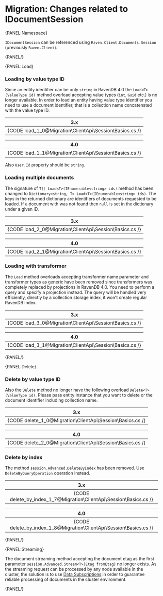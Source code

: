 # Migration: Changes related to IDocumentSession

{PANEL:Namespace}

`IDocumentSession` can be referenced using `Raven.Client.Documents.Session` (previously `Raven.Client`).

{PANEL/}

{PANEL:Load}

### Loading by value type ID

Since an entity identifier can be only `string` in RavenDB 4.0 the `Load<T>(ValueType id)` method overload accepting value types (`int`, `Guid` etc.) is no longer available. 
In order to load an entity having value type identifier you need to use a document identifier, that is a collection name concatenated with the value type ID.

| 3.x |
|:---:|
| {CODE load_1_0@Migration\ClientApi\Session\Basics.cs /} |

| 4.0 |
|:---:|
| {CODE load_1_1@Migration\ClientApi\Session\Basics.cs /} |

Also `User.Id` property should be `string`.

### Loading multiple documents

The signature of `T[] Load<T>(IEnumerable<string> ids)` method has been changed to `Dictionary<string, T> Load<T>(IEnumerable<string> ids)`. The keys in the returned dictionary are identifiers
of documents requested to be loaded. If a document with was not found then `null` is set in the dictionary under a given ID.

| 3.x |
|:---:|
| {CODE load_2_0@Migration\ClientApi\Session\Basics.cs /} |

| 4.0 |
|:---:|
| {CODE load_2_1@Migration\ClientApi\Session\Basics.cs /} |

### Loading with transformer

The `Load` method overloads accepting transformer name parameter and transformer types as generic have been removed since transformers was completely replaced by projections in RavenDB 4.0.
You need to perform a query and specify a projection instead. The query will be handled very efficiently, directly by a collection storage index, it won't create regular RavenDB index.

| 3.x |
|:---:|
| {CODE load_3_0@Migration\ClientApi\Session\Basics.cs /} |

| 4.0 |
|:---:|
| {CODE load_3_1@Migration\ClientApi\Session\Basics.cs /} |

{PANEL/}

{PANEL:Delete}

### Delete by value type ID 

Also the `Delete` method no longer have the following overload `Delete<T>(ValueType id)`. Please pass entity instance that you want to delete or the document identifier including collection name.

| 3.x |
|:---:|
| {CODE delete_1_0@Migration\ClientApi\Session\Basics.cs /} |

| 4.0 |
|:---:|
| {CODE delete_2_0@Migration\ClientApi\Session\Basics.cs /} |

### Delete by index

The method `session.Advanced.DeleteByIndex` has been removed. Use `DeleteByQueryOperation` operation instead.

| 3.x |
|:---:|
| {CODE delete_by_index_1_7@Migration\ClientApi\Session\Basics.cs /} |

| 4.0 |
|:---:|
| {CODE delete_by_index_1_8@Migration\ClientApi\Session\Basics.cs /} |

{PANEL/}

{PANEL:Streaming}

The document streaming method accepting the document etag as the first parameter `session.Advanced.Stream<T>(Etag fromEtag)` no longer exists. As the streaming request can be processed 
by any node available in the cluster, the solution is to use [Data Subscriptions](../../../client-api/data-subscriptions/what-are-data-subscriptions) in order to guarantee reliable processing of documents in the cluster environment.

{PANEL/}


